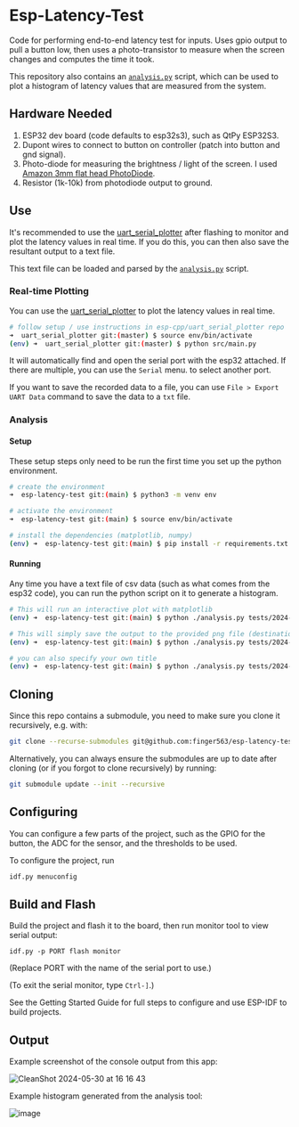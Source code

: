 # Esp-Latency-Test

Code for performing end-to-end latency test for inputs. Uses gpio output to pull
a button low, then uses a photo-transistor to measure when the screen changes
and computes the time it took.

This repository also contains an [`analysis.py`](./analysis.py) script, which can be used to plot
a histogram of latency values that are measured from the system.

## Hardware Needed

1. ESP32 dev board (code defaults to esp32s3), such as QtPy ESP32S3.
2. Dupont wires to connect to button on controller (patch into button and gnd
   signal).
3. Photo-diode for measuring the brightness / light of the screen. I used
   [Amazon 3mm flat head PhotoDiode](https://www.amazon.com/dp/B07VNSX74J).
4. Resistor (1k-10k) from photodiode output to ground.

## Use

It's recommended to use the
[uart_serial_plotter](https://github.com/esp-cpp/uart-serial-plotter) after
flashing to monitor and plot the latency values in real time. If you do this,
you can then also save the resultant output to a text file.

This text file can be loaded and parsed by the [`analysis.py`](./analysis.py)
script.

### Real-time Plotting

You can use the
[uart_serial_plotter](https://github.com/esp-cpp/uart-serial-plotter) to plot
the latency values in real time.

``` sh
# follow setup / use instructions in esp-cpp/uart_serial_plotter repo
➜  uart_serial_plotter git:(master) $ source env/bin/activate
(env) ➜  uart_serial_plotter git:(master) $ python src/main.py
```

It will automatically find and open the serial port with the esp32 attached. If
there are multiple, you can use the `Serial` menu. to select another port.

If you want to save the recorded data to a file, you can use `File > Export UART
Data` command to save the data to a `txt` file.

### Analysis

#### Setup

These setup steps only need to be run the first time you set up the python
environment.

``` sh
# create the environment
➜  esp-latency-test git:(main) $ python3 -m venv env

# activate the environment
➜  esp-latency-test git:(main) $ source env/bin/activate

# install the dependencies (matplotlib, numpy)
(env) ➜  esp-latency-test git:(main) $ pip install -r requirements.txt
```

#### Running

Any time you have a text file of csv data (such as what comes from the esp32
code), you can run the python script on it to generate a histogram.

``` sh
# This will run an interactive plot with matplotlib
(env) ➜  esp-latency-test git:(main) $ python ./analysis.py tests/2024-05-30.txt

# This will simply save the output to the provided png file (destination folder must exist if provided)
(env) ➜  esp-latency-test git:(main) $ python ./analysis.py tests/2024-05-30.txt --output output/2024-05-30.png

# you can also specify your own title
(env) ➜  esp-latency-test git:(main) $ python ./analysis.py tests/2024-05-30-15ms-wake.txt --output output/2024-05-30-15ms-wake.png --title "Latency Histogram"
```

## Cloning

Since this repo contains a submodule, you need to make sure you clone it
recursively, e.g. with:

``` sh
git clone --recurse-submodules git@github.com:finger563/esp-latency-test
```

Alternatively, you can always ensure the submodules are up to date after cloning
(or if you forgot to clone recursively) by running:

``` sh
git submodule update --init --recursive
```

## Configuring

You can configure a few parts of the project, such as the GPIO for the button,
the ADC for the sensor, and the thresholds to be used.

To configure the project, run

``` sh
idf.py menuconfig
```

## Build and Flash

Build the project and flash it to the board, then run monitor tool to view serial output:

```
idf.py -p PORT flash monitor
```

(Replace PORT with the name of the serial port to use.)

(To exit the serial monitor, type ``Ctrl-]``.)

See the Getting Started Guide for full steps to configure and use ESP-IDF to build projects.

## Output

Example screenshot of the console output from this app:

![CleanShot 2024-05-30 at 16 16 43](https://github.com/finger563/esp-latency-test/assets/213467/e69c99bf-af8e-42cb-8903-8c4b001d8759)

Example histogram generated from the analysis tool:

![image](https://github.com/finger563/esp-latency-test/assets/213467/0835a8ce-d152-40a8-823a-664772681a63)

